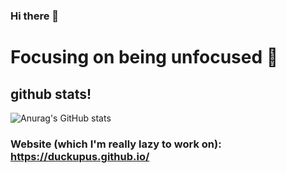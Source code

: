 ### Hi there 👋
# Focusing on being unfocused 🎯
## github stats!
![Anurag's GitHub stats](https://github-readme-stats.vercel.app/api?username=duckupus&count_private=true&theme=gruvbox)

### Website (which I'm really lazy to work on): https://duckupus.github.io/
<!--
**duckupus/duckupus** is a ✨ _special_ ✨ repository because its `README.md` (this file) appears on your GitHub profile.

Here are some ideas to get you started:

- 🔭 I’m currently working on ...
- 🌱 I’m currently learning ...
- 👯 I’m looking to collaborate on ...
- 🤔 I’m looking for help with ...
- 💬 Ask me about ...
- 📫 How to reach me: ...
- 😄 Pronouns: ...
- ⚡ Fun fact: ...
-->
